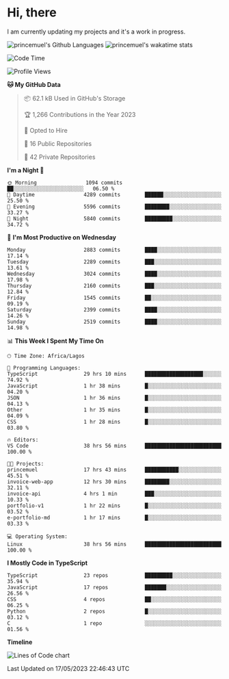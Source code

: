 # Hi, there

I am currently updating my projects and it's a work in progress.

![princemuel's Github Languages](https://github-readme-stats.vercel.app/api/top-langs/?username=princemuel&text_color=586069&layout=compact&hide_border=true&title_color=0366d6&count_private=true&include_all_commits=true&theme=tokyonight&show_icons=true)
![princemuel's wakatime stats](https://github-readme-stats.vercel.app/api/wakatime?username=princemuel&text_color=586069&layout=compact&hide_border=true&title_color=0366d6&count_private=true&include_all_commits=true&theme=tokyonight&show_icons=true)

<!--START_SECTION:waka-->
![Code Time](http://img.shields.io/badge/Code%20Time-2%2C370%20hrs%205%20mins-blue)

![Profile Views](http://img.shields.io/badge/Profile%20Views-64-blue)

**🐱 My GitHub Data** 

> 📦 62.1 kB Used in GitHub's Storage 
 > 
> 🏆 1,266 Contributions in the Year 2023
 > 
> 💼 Opted to Hire
 > 
> 📜 16 Public Repositories 
 > 
> 🔑 42 Private Repositories 
 > 
**I'm a Night 🦉** 

```text
🌞 Morning                1094 commits        ██░░░░░░░░░░░░░░░░░░░░░░░   06.50 % 
🌆 Daytime                4289 commits        ██████░░░░░░░░░░░░░░░░░░░   25.50 % 
🌃 Evening                5596 commits        ████████░░░░░░░░░░░░░░░░░   33.27 % 
🌙 Night                  5840 commits        █████████░░░░░░░░░░░░░░░░   34.72 % 
```
📅 **I'm Most Productive on Wednesday** 

```text
Monday                   2883 commits        ████░░░░░░░░░░░░░░░░░░░░░   17.14 % 
Tuesday                  2289 commits        ███░░░░░░░░░░░░░░░░░░░░░░   13.61 % 
Wednesday                3024 commits        ████░░░░░░░░░░░░░░░░░░░░░   17.98 % 
Thursday                 2160 commits        ███░░░░░░░░░░░░░░░░░░░░░░   12.84 % 
Friday                   1545 commits        ██░░░░░░░░░░░░░░░░░░░░░░░   09.19 % 
Saturday                 2399 commits        ████░░░░░░░░░░░░░░░░░░░░░   14.26 % 
Sunday                   2519 commits        ████░░░░░░░░░░░░░░░░░░░░░   14.98 % 
```


📊 **This Week I Spent My Time On** 

```text
🕑︎ Time Zone: Africa/Lagos

💬 Programming Languages: 
TypeScript               29 hrs 10 mins      ███████████████████░░░░░░   74.92 % 
JavaScript               1 hr 38 mins        █░░░░░░░░░░░░░░░░░░░░░░░░   04.20 % 
JSON                     1 hr 36 mins        █░░░░░░░░░░░░░░░░░░░░░░░░   04.13 % 
Other                    1 hr 35 mins        █░░░░░░░░░░░░░░░░░░░░░░░░   04.09 % 
CSS                      1 hr 28 mins        █░░░░░░░░░░░░░░░░░░░░░░░░   03.80 % 

🔥 Editors: 
VS Code                  38 hrs 56 mins      █████████████████████████   100.00 % 

🐱‍💻 Projects: 
princemuel               17 hrs 43 mins      ███████████░░░░░░░░░░░░░░   45.51 % 
invoice-web-app          12 hrs 30 mins      ████████░░░░░░░░░░░░░░░░░   32.11 % 
invoice-api              4 hrs 1 min         ███░░░░░░░░░░░░░░░░░░░░░░   10.33 % 
portfolio-v1             1 hr 22 mins        █░░░░░░░░░░░░░░░░░░░░░░░░   03.52 % 
e-portfolio-md           1 hr 17 mins        █░░░░░░░░░░░░░░░░░░░░░░░░   03.33 % 

💻 Operating System: 
Linux                    38 hrs 56 mins      █████████████████████████   100.00 % 
```

**I Mostly Code in TypeScript** 

```text
TypeScript               23 repos            █████████░░░░░░░░░░░░░░░░   35.94 % 
JavaScript               17 repos            ███████░░░░░░░░░░░░░░░░░░   26.56 % 
CSS                      4 repos             ██░░░░░░░░░░░░░░░░░░░░░░░   06.25 % 
Python                   2 repos             █░░░░░░░░░░░░░░░░░░░░░░░░   03.12 % 
C                        1 repo              ░░░░░░░░░░░░░░░░░░░░░░░░░   01.56 % 
```



**Timeline**

![Lines of Code chart](https://raw.githubusercontent.com/princemuel/princemuel/main/assets/bar_graph.png)


 Last Updated on 17/05/2023 22:46:43 UTC
<!--END_SECTION:waka-->
